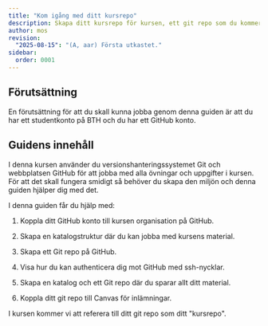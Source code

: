 ```yaml
---
title: "Kom igång med ditt kursrepo"
description: Skapa ditt kursrepo för kursen, ett git repo som du kommer att jobba med genom hela kursen.
author: mos
revision:
  "2025-08-15": "(A, aar) Första utkastet."
sidebar:
  order: 0001
---
```


## Förutsättning

En förutsättning för att du skall kunna jobba genom denna guiden är att du har ett studentkonto på BTH och du har ett GitHub konto.

## Guidens innehåll

I denna kursen använder du versionshanteringssystemet Git och webbplatsen GitHub för att jobba med alla övningar och uppgifter i kursen. För att det skall fungera smidigt så behöver du skapa den miljön och denna guiden hjälper dig med det.

I denna guiden får du hjälp med:

1. Koppla ditt GitHub konto till kursen organisation på GitHub.

1. Skapa en katalogstruktur där du kan jobba med kursens material.

1. Skapa ett Git repo på GitHub.

1. Visa hur du kan authenticera dig mot GitHub med ssh-nycklar.

1. Skapa en katalog och ett Git repo där du sparar allt ditt material.

1. Koppla ditt git repo till Canvas för inlämningar.

I kursen kommer vi att referera till ditt git repo som ditt "kursrepo".
